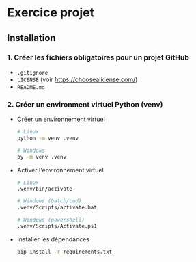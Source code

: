 # Exercice projet

## Installation

### 1. Créer les fichiers obligatoires pour un projet GitHub

* `.gitignore`
* `LICENSE` (voir https://choosealicense.com/)
* `README.md`

### 2. Créer un environment virtuel Python (venv)

- Créer un environnement virtuel
    ```bash
    # Linux
    python -m venv .venv

    # Windows
    py -m venv .venv
    ```
- Activer l'environnement virtuel
    ```bash
    # Linux
    .venv/bin/activate

    # Windows (batch/cmd)
    .venv/Scripts/activate.bat

    # Windows (powershell)
    .venv/Scripts/Activate.ps1
    ```
- Installer les dépendances
    ```bash
    pip install -r requirements.txt
    ```

